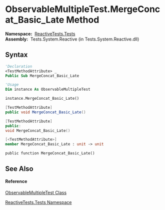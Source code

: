 # ObservableMultipleTest.MergeConcat\_Basic\_Late Method

**Namespace:**  [ReactiveTests.Tests](ReactiveTests.Tests\ReactiveTests.Tests.md)  
**Assembly:**  Tests.System.Reactive (in Tests.System.Reactive.dll)

## Syntax

```vb
'Declaration
<TestMethodAttribute> _
Public Sub MergeConcat_Basic_Late
```

```vb
'Usage
Dim instance As ObservableMultipleTest

instance.MergeConcat_Basic_Late()
```

```csharp
[TestMethodAttribute]
public void MergeConcat_Basic_Late()
```

```c++
[TestMethodAttribute]
public:
void MergeConcat_Basic_Late()
```

```fsharp
[<TestMethodAttribute>]
member MergeConcat_Basic_Late : unit -> unit 
```

```jscript
public function MergeConcat_Basic_Late()
```

## See Also

#### Reference

[ObservableMultipleTest Class](ObservableMultipleTest\ObservableMultipleTest.md)

[ReactiveTests.Tests Namespace](ReactiveTests.Tests\ReactiveTests.Tests.md)




